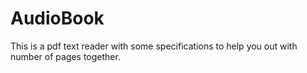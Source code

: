 # AudioBook
 This is a pdf text reader with some specifications to help you out with number of pages together. 
